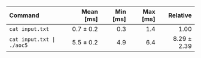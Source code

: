 | Command | Mean [ms] | Min [ms] | Max [ms] | Relative |
|:---|---:|---:|---:|---:|
| `cat input.txt` | 0.7 ± 0.2 | 0.3 | 1.4 | 1.00 |
| `cat input.txt \| ./aoc5` | 5.5 ± 0.2 | 4.9 | 6.4 | 8.29 ± 2.39 |
